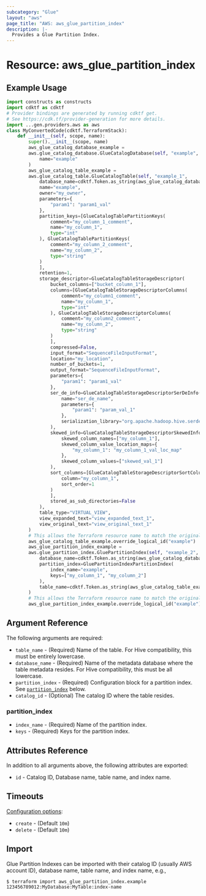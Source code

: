 ```yaml
---
subcategory: "Glue"
layout: "aws"
page_title: "AWS: aws_glue_partition_index"
description: |-
  Provides a Glue Partition Index.
---
```


# Resource: aws_glue_partition_index

## Example Usage

```python
import constructs as constructs
import cdktf as cdktf
# Provider bindings are generated by running cdktf get.
# See https://cdk.tf/provider-generation for more details.
import ...gen.providers.aws as aws
class MyConvertedCode(cdktf.TerraformStack):
    def __init__(self, scope, name):
        super().__init__(scope, name)
        aws_glue_catalog_database_example =
        aws.glue_catalog_database.GlueCatalogDatabase(self, "example",
            name="example"
        )
        aws_glue_catalog_table_example =
        aws.glue_catalog_table.GlueCatalogTable(self, "example_1",
            database_name=cdktf.Token.as_string(aws_glue_catalog_database_example.name),
            name="example",
            owner="my_owner",
            parameters={
                "param1": "param1_val"
            },
            partition_keys=[GlueCatalogTablePartitionKeys(
                comment="my_column_1_comment",
                name="my_column_1",
                type="int"
            ), GlueCatalogTablePartitionKeys(
                comment="my_column_2_comment",
                name="my_column_2",
                type="string"
            )
            ],
            retention=1,
            storage_descriptor=GlueCatalogTableStorageDescriptor(
                bucket_columns=["bucket_column_1"],
                columns=[GlueCatalogTableStorageDescriptorColumns(
                    comment="my_column1_comment",
                    name="my_column_1",
                    type="int"
                ), GlueCatalogTableStorageDescriptorColumns(
                    comment="my_column2_comment",
                    name="my_column_2",
                    type="string"
                )
                ],
                compressed=False,
                input_format="SequenceFileInputFormat",
                location="my_location",
                number_of_buckets=1,
                output_format="SequenceFileInputFormat",
                parameters={
                    "param1": "param1_val"
                },
                ser_de_info=GlueCatalogTableStorageDescriptorSerDeInfo(
                    name="ser_de_name",
                    parameters={
                        "param1": "param_val_1"
                    },
                    serialization_library="org.apache.hadoop.hive.serde2.columnar.ColumnarSerDe"
                ),
                skewed_info=GlueCatalogTableStorageDescriptorSkewedInfo(
                    skewed_column_names=["my_column_1"],
                    skewed_column_value_location_maps={
                        "my_column_1": "my_column_1_val_loc_map"
                    },
                    skewed_column_values=["skewed_val_1"]
                ),
                sort_columns=[GlueCatalogTableStorageDescriptorSortColumns(
                    column="my_column_1",
                    sort_order=1
                )
                ],
                stored_as_sub_directories=False
            ),
            table_type="VIRTUAL_VIEW",
            view_expanded_text="view_expanded_text_1",
            view_original_text="view_original_text_1"
        )
        # This allows the Terraform resource name to match the original name. You can remove the call if you don't need them to match.
        aws_glue_catalog_table_example.override_logical_id("example")
        aws_glue_partition_index_example =
        aws.glue_partition_index.GluePartitionIndex(self, "example_2",
            database_name=cdktf.Token.as_string(aws_glue_catalog_database_example.name),
            partition_index=GluePartitionIndexPartitionIndex(
                index_name="example",
                keys=["my_column_1", "my_column_2"]
            ),
            table_name=cdktf.Token.as_string(aws_glue_catalog_table_example.name)
        )
        # This allows the Terraform resource name to match the original name. You can remove the call if you don't need them to match.
        aws_glue_partition_index_example.override_logical_id("example")
```

## Argument Reference

The following arguments are required:

* `table_name` - (Required) Name of the table. For Hive compatibility, this must be entirely lowercase.
* `database_name` - (Required) Name of the metadata database where the table metadata resides. For Hive compatibility, this must be all lowercase.
* `partition_index` - (Required) Configuration block for a partition index. See [`partition_index`](#partition_index) below.
* `catalog_id` - (Optional) The catalog ID where the table resides.

### partition_index

* `index_name` - (Required) Name of the partition index.
* `keys` - (Required) Keys for the partition index.

## Attributes Reference

In addition to all arguments above, the following attributes are exported:

* `id` - Catalog ID, Database name, table name, and index name.

## Timeouts

[Configuration options](https://developer.hashicorp.com/terraform/language/resources/syntax#operation-timeouts):

* `create` - (Default `10m`)
* `delete` - (Default `10m`)

## Import

Glue Partition Indexes can be imported with their catalog ID (usually AWS account ID), database name, table name, and index name, e.g.,

```
$ terraform import aws_glue_partition_index.example 123456789012:MyDatabase:MyTable:index-name
```

<!-- cache-key: cdktf-0.17.0-pre.15 input-5c24b89bd37d9852c1517a7846fdf6a860024f03edcf6bd543a490409e63eeaf -->